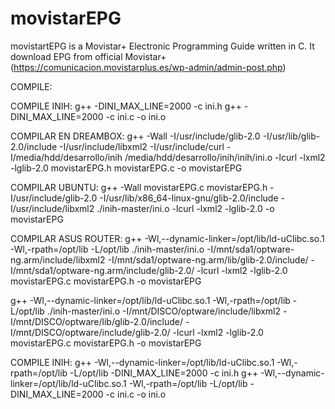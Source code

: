 # movistarEPG
movistartEPG is a Movistar+ Electronic Programming Guide written in C. It download EPG from official Movistar+ (https://comunicacion.movistarplus.es/wp-admin/admin-post.php)

COMPILE:

COMPILE INIH:
g++ -DINI_MAX_LINE=2000 -c ini.h
g++ -DINI_MAX_LINE=2000 -c ini.c -o ini.o


COMPILAR EN DREAMBOX:
g++ -Wall  -I/usr/include/glib-2.0 -I/usr/lib/glib-2.0/include -I/usr/include/libxml2  -I/usr/include/curl  -I/media/hdd/desarrollo/inih /media/hdd/desarrollo/inih/inih/ini.o  -lcurl -lxml2 -lglib-2.0 movistarEPG.h movistarEPG.c  -o movistarEPG 

COMPILAR UBUNTU:
g++ -Wall movistarEPG.c movistarEPG.h -I/usr/include/glib-2.0 -I/usr/lib/x86_64-linux-gnu/glib-2.0/include -I/usr/include/libxml2 ./inih-master/ini.o   -lcurl -lxml2 -lglib-2.0 -o movistarEPG

COMPILAR ASUS ROUTER:
g++ -Wl,--dynamic-linker=/opt/lib/ld-uClibc.so.1 -Wl,-rpath=/opt/lib -L/opt/lib ./inih-master/ini.o -I/mnt/sda1/optware-ng.arm/include/libxml2 -I/mnt/sda1/optware-ng.arm/lib/glib-2.0/include/  -I/mnt/sda1/optware-ng.arm/include/glib-2.0/ -lcurl -lxml2 -lglib-2.0  movistarEPG.c movistarEPG.h -o movistarEPG

g++ -Wl,--dynamic-linker=/opt/lib/ld-uClibc.so.1 -Wl,-rpath=/opt/lib -L/opt/lib ./inih-master/ini.o -I/mnt/DISCO/optware/include/libxml2 -I/mnt/DISCO/optware/lib/glib-2.0/include/  -I/mnt/DISCO/optware/include/glib-2.0/ -lcurl -lxml2 -lglib-2.0  movistarEPG.c movistarEPG.h -o movistarEPG

COMPILE INIH:
g++ -Wl,--dynamic-linker=/opt/lib/ld-uClibc.so.1 -Wl,-rpath=/opt/lib -L/opt/lib -DINI_MAX_LINE=2000 -c ini.h
g++ -Wl,--dynamic-linker=/opt/lib/ld-uClibc.so.1 -Wl,-rpath=/opt/lib -L/opt/lib -DINI_MAX_LINE=2000 -c ini.c -o ini.o



